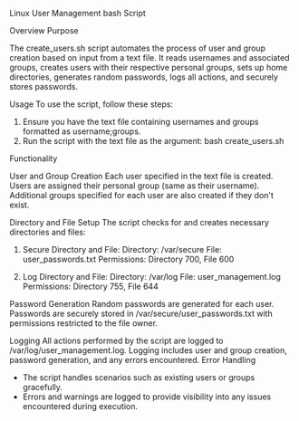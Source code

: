 Linux User Management bash Script 

Overview Purpose

The create_users.sh script automates the process of user and group creation based on input from a text file. It reads usernames and associated groups, creates users with their respective personal groups, sets up home directories, generates random passwords, logs all actions, and securely stores passwords.

Usage
To use the script, follow these steps:

1. Ensure you have the text file containing usernames and groups formatted as username;groups.
2. Run the script with the text file as the argument:
bash create_users.sh <name-of-text-file>

Functionality

User and Group Creation
Each user specified in the text file is created.
Users are assigned their personal group (same as their username).
Additional groups specified for each user are also created if they don't exist.

Directory and File Setup
The script checks for and creates necessary directories and files:

1. Secure Directory and File:
Directory: /var/secure
File: user_passwords.txt
Permissions: Directory 700, File 600

2. Log Directory and File:
Directory: /var/log
File: user_management.log
Permissions: Directory 755, File 644

Password Generation
Random passwords are generated for each user.
Passwords are securely stored in /var/secure/user_passwords.txt with permissions restricted to the file owner.

Logging
All actions performed by the script are logged to /var/log/user_management.log.
Logging includes user and group creation, password generation, and any errors encountered.
Error Handling
* The script handles scenarios such as existing users or groups gracefully.
* Errors and warnings are logged to provide visibility into any issues encountered during execution.
